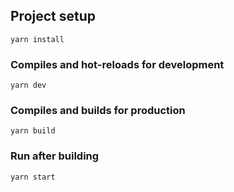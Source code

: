 ## Project setup
```
yarn install
```

### Compiles and hot-reloads for development
```
yarn dev
```

### Compiles and builds for production
```
yarn build
```

### Run after building
```
yarn start
```